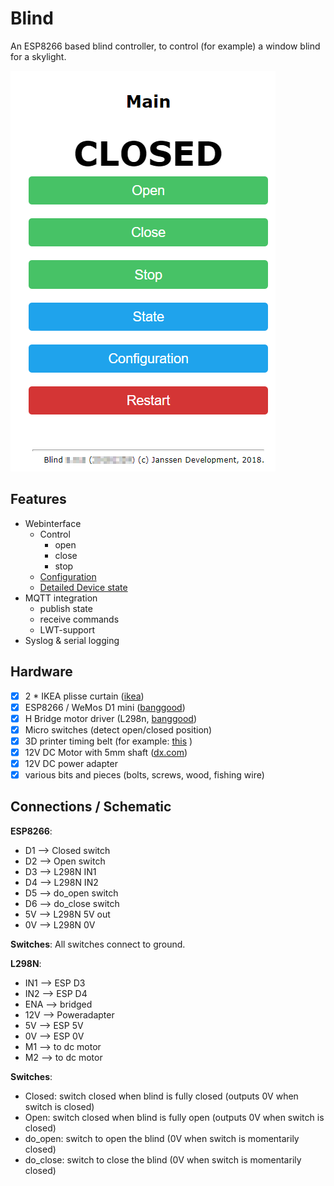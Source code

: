 # Blind
An ESP8266 based blind controller, to control (for example) a window blind for a skylight.

![test](https://github.com/mjj4791/blind/blob/master/img/Main.png)

## Features

 - Webinterface
	 - Control
		 - open
		 - close
		 - stop
	 - [Configuration](https://github.com/mjj4791/blind/blob/master/img/config.png)
	 - [Detailed Device state](https://github.com/mjj4791/blind/blob/master/img/State.png)
 - MQTT integration
	 - publish state
	 - receive commands
	 - LWT-support
 - Syslog & serial logging


## Hardware

 - [x] 2 * IKEA plisse curtain ([ikea](https://www.ikea.com/nl/nl/catalog/products/90369507/))
 - [x] ESP8266 / WeMos D1 mini ([banggood](https://www.banggood.com/search/wemos-d1-mini.html))
 - [x] H Bridge motor driver (L298n, [banggood](https://www.banggood.com/buy/l298n-motor-driver.html))
 - [x] Micro switches (detect open/closed position)
 - [x] 3D printer timing belt (for example: [this](https://www.banggood.com/10M-2GT-Timing-Belt-20-Teeth-GT2-Aluminium-Pulley-For-3D-Printer-CNC-RepRap-p-1081310.html?rmmds=detail-left-hotproducts__1&HotRecToken=CgEwEAIaAklWIgJQRCgB&cur_warehouse=CN) )
 - [x] 12V DC Motor with 5mm shaft ([dx.com](https://www.dx.com/p/zhaoyao-200rpm-5mm-shaft-dia-pernament-magnetic-dc-12v-gearbox-geared-motor-white-2083509#.XCedVvlKiMo))
 - [x] 12V DC power adapter
 - [x] various bits and pieces (bolts, screws, wood, fishing wire)

## Connections / Schematic
**ESP8266**:

 - D1 --> Closed switch
 - D2 --> Open switch
 - D3 --> L298N IN1
 - D4 --> L298N IN2
 - D5 --> do_open switch
 - D6 --> do_close switch
 - 5V --> L298N 5V out
 - 0V --> L298N 0V

**Switches**: 
All switches connect to ground.

**L298N**:
 - IN1 --> ESP D3
 - IN2 --> ESP D4
 - ENA --> bridged
 - 12V --> Poweradapter
 - 5V --> ESP 5V
 - 0V --> ESP 0V
 - M1 --> to dc motor
 - M2 --> to dc motor

**Switches**:
 - Closed: switch closed when blind is fully closed (outputs 0V when switch is closed)
 - Open: switch closed when blind is fully open  (outputs 0V when switch is closed)
 - do_open: switch to open the blind (0V when switch is momentarily closed)
 - do_close: switch to close the blind (0V when switch is momentarily closed)
 
 
 
 
